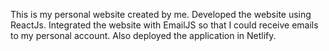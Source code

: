 This is my personal website created by me. Developed the website using ReactJs. Integrated the website with EmailJS so that I could receive emails to my personal account. Also deployed the application in Netlify.
